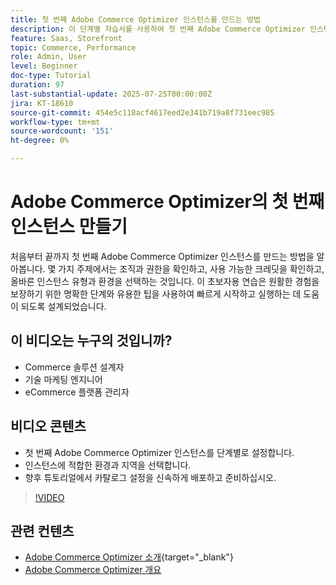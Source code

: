 ```yaml
---
title: 첫 번째 Adobe Commerce Optimizer 인스턴스를 만드는 방법
description: 이 단계별 자습서를 사용하여 첫 번째 Adobe Commerce Optimizer 인스턴스를 만드는 방법을 알아봅니다.
feature: Saas, Storefront
topic: Commerce, Performance
role: Admin, User
level: Beginner
doc-type: Tutorial
duration: 97
last-substantial-update: 2025-07-25T00:00:00Z
jira: KT-18610
source-git-commit: 454e5c118acf4617eed2e341b719a8f731eec985
workflow-type: tm+mt
source-wordcount: '151'
ht-degree: 0%

---
```



# Adobe Commerce Optimizer의 첫 번째 인스턴스 만들기

처음부터 끝까지 첫 번째 Adobe Commerce Optimizer 인스턴스를 만드는 방법을 알아봅니다. 몇 가지 주제에서는 조직과 권한을 확인하고, 사용 가능한 크레딧을 확인하고, 올바른 인스턴스 유형과 환경을 선택하는 것입니다. 이 초보자용 연습은 원활한 경험을 보장하기 위한 명확한 단계와 유용한 팁을 사용하여 빠르게 시작하고 실행하는 데 도움이 되도록 설계되었습니다.

## 이 비디오는 누구의 것입니까?

* Commerce 솔루션 설계자
* 기술 마케팅 엔지니어
* eCommerce 플랫폼 관리자

## 비디오 콘텐츠

* 첫 번째 Adobe Commerce Optimizer 인스턴스를 단계별로 설정합니다.
* 인스턴스에 적합한 환경과 지역을 선택합니다.
* 향후 튜토리얼에서 카탈로그 설정을 신속하게 배포하고 준비하십시오.

>[!VIDEO](https://video.tv.adobe.com/v/3469877?learn=on&enablevpops)

## 관련 컨텐츠

* [Adobe Commerce Optimizer 소개](https://experienceleague.adobe.com/en/docs/commerce/optimizer/overview){target="_blank"}
* [Adobe Commerce Optimizer 개요](https://experienceleague.adobe.com/en/docs/commerce-learn/tutorials/adobe-commerce-optimizer/overview)
